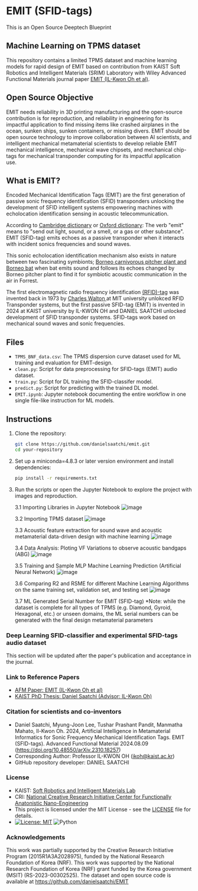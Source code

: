 # EMIT (SFID-tags) 
This is an Open Source Deeptech Blueprint

## Machine Learning on TPMS dataset

This repository contains a limited TPMS dataset and machine learning models for rapid design of EMIT based on contribution from KAIST Soft Robotics and Intelligent Materials (SRIM) Laboratory with Wiley Advanced Functional Materials journal paper [EMIT (IL-Kwon Oh et al)](https://arxiv.org/abs/1506.02640).


## Open Source Objective
EMIT needs reliability in 3D printing manufacturing and the open-source contribution is for reproduction, and reliability in engineering for its impactful application to find missing items like crashed airplanes in the ocean, sunken ships, sunken containers, or missing divers. EMIT should be open source technology to improve collaboration between AI scientists, and intelligent mechanical metamaterial scientists to develop reliable EMIT mechanical intelligence, mechanical wave chipsets, and mechanical chip-tags for mechanical transponder computing for its impactful application use.

## What is EMIT?
Encoded Mechanical Identification Tags (EMIT) are the first generation of passive sonic frequency identification (SFID) transponders unlocking the development of SFID intelligent systems empowering machines with echolocation identification sensing in acoustic telecommunication.

According to [Cambridge dictionary](https://dictionary.cambridge.org/dictionary/english/emit) or [Oxford dictionary](https://www.oxfordlearnersdictionaries.com/definition/english/emit):
The verb "emit" means to "send out light, sound, or a smell, or a gas or other substance".  EMIT (SFID-tag) emits echoes as a passive transponder when it interacts with incident sonics frequencies and sound waves. 

This sonic echolocation identification mechanism also exists in nature between two fascinating symbionts; [Borneo carnivorous pitcher plant and Borneo bat](https://commonnaturalist.com/2016/05/13/the-bats-that-live-in-carnivorous-plants/) when bat emits sound and follows its echoes changed by Borneo pitcher plant to find it for symbiotic acoustic communication in the air in Forrest. 

The first electromagnetic radio frequency identification [(RFID)-tag](https://en.wikipedia.org/wiki/Radio-frequency_identification) was invented back in 1973 by [Charles Walton ](https://en.wikipedia.org/wiki/Charles_Walton_(inventor))at MIT university unlokced RFID Transponder systems, but the first passive SFID-tag (EMIT) is invented in 2024 at KAIST university by IL-KWON OH and DANIEL SAATCHI unlocked development of SFID transponder systems. SFID-tags work based on mechanical sound waves and sonic frequencies. 

## Files
- `TPMS_BNF_data.csv`: The TPMS dispersion curve dataset used for ML training and evaluation for EMIT-design.
- `clean.py`: Script for data preprocessing for SFID-tags (EMIT) audio dataset.
- `train.py`: Script for DL training the SFID-classifer model.
- `predict.py`: Script for predicting with the trained DL model.
- `EMIT.ipynb`: Jupyter notebook documenting the entire workflow in one single file-like instruction for ML models.

## Instructions
1. Clone the repository:
    ```bash
    git clone https://github.com/danielsaatchi/emit.git
    cd your-repository
    ```
2. Set up a miniconda=4.8.3 or later version environment and install dependencies:
    ```bash
    pip install -r requirements.txt
    ```
3. Run the scripts or open the Jupyter Notebook to explore the project with images and reproduction.

 
   3.1 Importing Libraries in Jupyter Notebook 
   ![image](https://github.com/danielsaatchi/EMIT/assets/47679486/86257a6f-32c9-4bf1-9873-1388557e9517)

    3.2 Importing TPMS dataset
   ![image](https://github.com/danielsaatchi/EMIT/assets/47679486/c75b88a8-a919-44c0-bbaa-ab10bb2b4a63)

    3.3 Acoustic feature extraction for sound wave and acoustic metamaterial data-driven design with machine learning
   ![image](https://github.com/danielsaatchi/EMIT/assets/47679486/5b202775-70e2-4c6b-9c91-810e13feff8b)
   
    3.4 Data Analysis: Ploting VF Variations to observe acoustic bandgaps (ABG)
    ![image](https://github.com/danielsaatchi/EMIT/assets/47679486/d66c8a7d-a9a6-46e6-b932-14325d7c92f3)
   
    3.5 Training and Sample MLP Machine Learning Prediction (Artificial Neural Network)
    ![image](https://github.com/danielsaatchi/EMIT/assets/47679486/18177b4f-2248-4802-a27d-c558d756c6ab)

    3.6 Comparing R2 and RSME for different Machine Learning Algorithms on the same training set, validation set, and testing set 
    ![image](https://github.com/user-attachments/assets/2609381b-31a4-47bb-b9b0-78a3ba4d0647)

   3.7 ML Generated Serial Number for EMIT (SFID-tag)
   *Note: while the dataset is complete for all types of TPMS (e.g. Diamond, Gyroid, Hexagonal, etc.) or unseen domains, the ML serial numbers can be generated with the final design metamaterial parameters

### Deep Learning SFID-classifier and experimental SFID-tags audio dataset 
This section will be updated after the paper's publication and acceptance in the journal. 

### Link to Reference Papers
- [AFM Paper: EMIT (IL-Kwon Oh et al)](https://onlinelibrary.wiley.com/journal/16163028)
- [KAIST PhD Thesis: Daniel Saatchi (Advisor: IL-Kwon Oh)](https://drive.google.com/file/d/1n1wZJd2kUU5FUxRGdAKw6yvlHCGDI1bT/view?usp=drive_link)

### Citation for scientists and co-inventors
 - Daniel Saatchi, Myung-Joon Lee, Tushar Prashant Pandit, Manmatha Mahato, Il-Kwon Oh. 2024, Artificial Intelligence in Metamaterial Informatics for Sonic Frequency Mechanical Identification Tags. EMIT (SFID-tags). Advanced Functional Material 2024.08.09 (https://doi.org/10.48550/arXiv.2310.18257)
 - Corresponding Author: Professor IL-KWON OH (ikoh@kaist.ac.kr)
 - GitHub repository developer: DANIEL SAATCHI

### License
- KAIST: [Soft Robotics and Intelligent Materials Lab](https://srim.kaist.ac.kr/)
- CRI: [National Creative Research Initiative Center for Functionally Anatonistic Nano-Engineering](https://srim.kaist.ac.kr/)
- This project is licensed under the MIT License - see the [LICENSE](LICENSE) file for details.
- [![License: MIT](https://img.shields.io/badge/License-MIT-yellow.svg)](https://opensource.org/licenses/MIT) ![Python](https://img.shields.io/badge/language-Python-blue.svg)



###  Acknowledgements
This work was partially supported by the Creative Research Initiative Program (2015R1A3A2028975), funded by the National Research Foundation of Korea (NRF). This work was supported by the National Research Foundation of Korea (NRF) grant funded by the Korea government (MSIT) (RS-2023-00302525).  The dataset and open source code is available at https://github.com/danielsaatchi/EMIT

